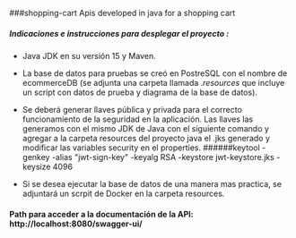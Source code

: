 ###shopping-cart
Apis developed in java for a shopping cart

##### Indicaciones e instrucciones para desplegar el proyecto :
- Java JDK en su versión 15 y Maven.

- La base de datos para pruebas se creó en PostreSQL con el nombre de ecommerceDB (se    adjunta una carpeta llamada .*resources* que incluye un script con datos de prueba y diagrama de la base de datos).

- Se deberá generar llaves pública y privada para el correcto funcionamiento de la seguridad en la aplicación. Las llaves las generamos con el mismo JDK de Java con el siguiente comando y agregar a la carpeta resources del proyecto java el .jks generado y modificar las variables security en el properties.
######keytool -genkey -alias "jwt-sign-key" -keyalg RSA -keystore jwt-keystore.jks -keysize 4096

- Si se desea ejecutar la base de datos de una manera mas practica, se adjuntará un scrpit de Docker en la carpeta resources.

#### Path para acceder a la documentación de la API:   http://localhost:8080/swagger-ui/

